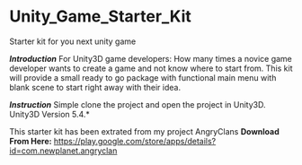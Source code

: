 # Unity_Game_Starter_Kit
Starter kit for you next unity game

***Introduction***
For Unity3D game developers:
How many times a novice game developer wants to create a game and not know where to start from. This kit will provide a small ready to go package with functional main menu with blank scene to start right away with their idea.


***Instruction***
Simple clone the project and open the project in Unity3D.
Unity3D Version 5.4.*


This starter kit has been extrated from my project AngryClans
**Download From Here:** https://play.google.com/store/apps/details?id=com.newplanet.angryclan
